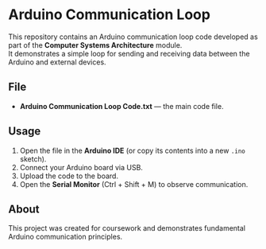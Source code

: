 # Arduino Communication Loop

This repository contains an Arduino communication loop code developed as part of the **Computer Systems Architecture** module.  
It demonstrates a simple loop for sending and receiving data between the Arduino and external devices.

## File
- **Arduino Communication Loop Code.txt** — the main code file.

## Usage
1. Open the file in the **Arduino IDE** (or copy its contents into a new `.ino` sketch).
2. Connect your Arduino board via USB.
3. Upload the code to the board.
4. Open the **Serial Monitor** (Ctrl + Shift + M) to observe communication.

## About
This project was created for coursework and demonstrates fundamental Arduino communication principles.
